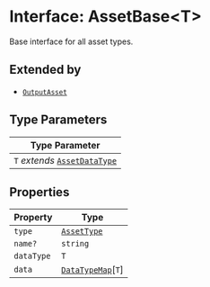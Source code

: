 # Interface: AssetBase<T\>

Base interface for all asset types.

## Extended by

- [`OutputAsset`](OutputAsset.md)

## Type Parameters

| Type Parameter |
| ------ |
| `T` *extends* [`AssetDataType`](../enumerations/AssetDataType.md) |

## Properties

| Property | Type |
| ------ | ------ |
| `type` | [`AssetType`](../enumerations/AssetType.md) |
| `name?` | `string` |
| `dataType` | `T` |
| `data` | [`DataTypeMap`](DataTypeMap.md)\[`T`\] |

